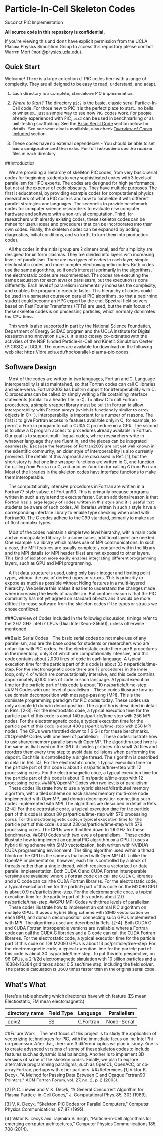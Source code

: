# Particle-In-Cell Skeleton Codes
Succinct PIC Implementation 

__All source code in this repository is confidential.__

If you're viewing this and don't have explicit permission from the UCLA Plasma Physics Simulation Group to access this repository please contact Warren Mori (mori@physics.ucla.edu).

## Quick Start

Welcome! There is a large collection of PIC codes here with a range of complexity. They are all deigned to be easy to read, understand, and adapt. 

1. Each directory is a complete, standalone PIC implemenation.

2. *Where to Start*? The directory `pic2` is the basic, classic serial Particle-In-Cell code. For those new to PIC it is the perfect place to start.. no bells or whistles.. just a simple way to see how PIC codes work. For people already experienced with PIC, `pic2` can be used in benchmarking or as unit-testing scaffolding. See the [Basic Serial Code](#basic-serial-codes) section below for details. See see what else is availiable, also check [Overview of Codes Included](#overview-of-codes-included) section.

3. These codes have no external dependecies - You should be able to set basic coniguration and then `make`.. For full instructions see the readme files in each directory.

##Introduction

&nbsp;&nbsp;&nbsp;We are providing a hierarchy of skeleton PIC codes, from very basic serial codes for beginning students to very sophisticated codes with 3 levels of parallelism for HPC experts.  The codes are designed for high performance, but not at the expense of code obscurity.  They have multiple purposes.  The first is educational, by providing example codes for computational physics researchers of what a PIC code is and how to parallelize it with different parallel strategies and languages.  The second is to provide benchmark codes for computer science researchers to evaluate new computer hardware and software with a non-trivial computation.  Third, for researchers with already existing codes, these skeleton codes can be mined for useful ideas and procedures that can be incorporated into their own codes.  Finally, the skeleton codes can be expanded by adding diagnostics, initial conditions, and so forth, to turn them into production codes.

&nbsp;&nbsp;&nbsp;All the codes in the initial group are 2 dimensional, and for simplicity are designed for uniform plasmas. They are divided into layers with increasing levels of parallelism.  There are two types of codes in each layer, simple electrostatic codes and more complex electromagnetic codes. Both codes use the same algorithms, so if one’s interest is primarily in the algorithms, the electrostatic codes are recommended.  The codes are executing the same calculation for each level of parallelism, but the execution is done differently.  Each level of parallelism incrementally increases the complexity, and enables the program to execute faster.  This hierarchy of codes could be used in a semester course on parallel PIC algorithms, so that a beginning student could become an HPC expert by the end.  Spectral field solvers based on Fast Fourier Transforms (FFTs) are used, but the main focus of these skeleton codes is on processing particles, which normally dominates the CPU time.

&nbsp;&nbsp;&nbsp;This work is also supported in part by the National Science Foundation, Department of Energy SciDAC program and the UCLA Institute for Digital Research and Innovation (IDRE).  It is also closely co-ordinated with the activities of the NSF funded Particle-in-Cell and Kinetic Simulation Center (PICKSC) at UCLA.  The codes are available for download on the following web site:  https://idre.ucla.edu/hpc/parallel-plasma-pic-codes.

## Software Design

&nbsp;&nbsp;&nbsp;Most of the codes are written in two languages, Fortran and C.  Language interoperability is also maintained, so that Fortran codes can call C libraries and vice-versa.  Fortran2003 has built-in support for interoperability with C.  C procedures can be called by simply writing a file containing interface statements (similar to a header file in C).  To allow C to call Fortran procedures, a simple wrapper library must be built in Fortran to allow interoperability with Fortran arrays (which is functionally similar to array objects in C++).  Interoperability is important for a number of reasons.  The first is to give Fortran access to features available only in C, for example, to permit a Fortran program to call a CUDA C procedure on a GPU.  The second is to allow a C program access to procedures already available in Fortran.  Our goal is to support multi-lingual codes, where researchers write in whatever language they are fluent in, and the pieces can be integrated seamlessly.   Because the features of Fortran2003 are not yet well known in the scientific community, an older style of interoperability is also currently provided.   The details of this approach are discussed in Ref. [1], but the short story is that one line wrapper functions are written in C, one function for calling from Fortran to C, and another function for calling C from Fortran.   Most of the libraries in the skeleton codes have interface functions to make them interoperable.

&nbsp;&nbsp;&nbsp;The computationally intensive procedures in Fortran are written in a Fortran77 style subset of Fortran90.  This is primarily because programs written in such a style tend to execute faster.  But an additional reason is that Fortran has a large legacy of codes written in this style and it is useful that students be aware of such codes.  All libraries written in such a style have a corresponding interface library to enable type checking when used with Fortran90.  The C codes adhere to the C99 standard, primarily to make use of float complex types.

&nbsp;&nbsp;&nbsp;Most of the codes maintain a simple two level hierarchy, with a main code and an encapsulated library.  In a some cases, additional layers are needed.  One example is a library which makes use of MPI communications.  In such a case, the MPI features are usually completely contained within the library and the MPI details (or MPI header files) are not exposed to other layers.  This kind of isolation more easily enables integrating different programming layers, such as GPU and MPI programming.

&nbsp;&nbsp;&nbsp;A flat data structure is used, using only basic integer and floating point types, without the use of derived types or structs.  This is primarily to expose as much as possible without hiding features in a multi-layered hierarchy.  We believe this makes it easier to understand the changes made when increasing the levels of parallelism.  But another reason is that the PIC community has not yet agreed on standard objects and it would be more difficult to reuse software from the skeleton codes if the types or structs we chose conflicted.

###Overview of Codes Included
In the following discussion, timings refer to the 2.67 GHz Intel i7 CPUs (Dual Intel Xeon-X5650), unless otherwise mentioned.

##Basic Serial Codes
&nbsp;&nbsp;&nbsp;The basic serial codes do not make use of any parallelism, and are the base codes for students or researchers who are unfamiliar with PIC codes.  For the electrostatic code there are 8 procedures in the inner loop, only 3 of which are computationally intensive, and this code contains about 2,000 lines of code in each language.   A typical execution time for the particle part of this code is about 33 ns/particle/time-step. For the electromagnetic code there are 15 procedures in the inner loop, only 4 of which are computationally intensive, and this code contains approximately 4,000 lines of code in each language.  A typical execution time for the particle part of this code is about 110 ns/particle/time-step.
##MPI Codes with one level of parallelism
&nbsp;&nbsp;&nbsp;These codes illustrate how to use domain decomposition with message-passing (MPI).  This is the dominate programming paradigm for PIC codes today.  These codes use only a simple 1d domain decomposition.  The algorithm is described in detail in Refs. [2-3].  For the electrostatic code, a typical execution time for the particle part of this code is about 140 ps/particle/time-step with 256 MPI nodes.  For the electromagnetic code, a typical execution time for the particle part of this code is about 400 ps/particle/time-step with 256 MPI nodes.  The CPUs were throttled down to 1.6 GHz for these benchmarks.
##OpenMP Codes with one level of parallelism
&nbsp;&nbsp;&nbsp;These codes illustrate how to use shared memory parallelism with OpenMP.  The algorithm used here is the same as that used on the GPU: it divides particles into small 2d tiles and reorders them every time step to avoid data collisions when performing the deposit.  Each tile is controlled by a single thread.  The algorithm is described in detail in Ref. [4],  For the electrostatic code, a typical execution time for the particle part of this code is about 3 ns/particle/time-step with 12 processing cores.  For the electromagnetic code, a typical execution time for the particle part of this code is about 10 ns/particle/time-step with 12 processing cores.
##MPI/OpenMP Codes with two levels of parallelism
&nbsp;&nbsp;&nbsp;These codes illustrate how to use a hybrid shared/distributed memory algorithm, with a tiled scheme on each shared memory multi-core node implemented with OpenMP, and domain decomposition connecting such nodes implemented with MPI.  The algorithms are described in detail in Refs. [2-4],  For the electrostatic code, a typical execution time for the particle part of this code is about 80 ps/particle/time-step with 576 processing cores.  For the electromagnetic code, a typical execution time for the particle part of this code is about 230 ps/particle/time-step with 576 processing cores.  The CPUs were throttled down to 1.6 GHz for these benchmarks.
##GPU Codes with two levels of parallelism
&nbsp;&nbsp;&nbsp;These codes illustrate how to implement an optimal PIC algorithm on a GPU.  It uses a hybrid tiling scheme with SIMD vectorization, both written with NVIDIA’s CUDA programming environment.  The tiling algorithm used within a thread block on the GPU is the same as that used with OpenMP [4].  Unlike the OpenMP implementation, however, each tile is controlled by a block of threads rather than a single thread, which requires a vectorized or data parallel implementation. Both CUDA C and CUDA Fortran interoperable versions are available, where a Fortran code can call the CUDA C libraries and a C code can call the CUDA Fortran libraries.  For the electrostatic code, a typical execution time for the particle part of this code on the M2090 GPU is about 0.9 ns/particle/time-step.  For the electromagnetic code, a typical execution time for the particle part of this code is about 2.0 ns/particle/time-step.
##GPU-MPI Codes with three levels of parallelism
&nbsp;&nbsp;&nbsp;These codes illustrate how to implement an optimal PIC algorithm on multiple GPUs.  It uses a hybrid tiling scheme with SIMD vectorization on each GPU, and domain decomposition connecting such GPUs implemented with MPI.  The algorithms used are described in Refs. [2-4].  Both CUDA C and CUDA Fortran interoperable versions are available, where a Fortran code can call the CUDA C libraries and a C code can call the CUDA Fortran libraries.  For the electrostatic code, a typical execution time for the particle part of this code on 108 M2090 GPUs is about 13 ps/particle/time-step.  For the electromagnetic code, a typical execution time for the particle part of this code is about 30 ps/particle/time-step.  To put this into perspective, on 96 GPUs, a 2-1/2d electromagnetic simulation with 10 billion particles and a 16384x16384 grid takes about 0.5 sec/time step, including the field solver.  The particle calculation is 3600 times faster than in the original serial code.
## What's What
Here's a table showing which directories have which feature (ES mean Electrostatic, EM mean electomagnetic)

| directory name        | Field Type  | Language  | Parallelism |
| --------------------- | ----------- | --------- | -----------:|
|ppic2|ES|C,Fortran| None-Serial|


##Future Work
&nbsp;&nbsp;&nbsp;The next focus of this project is to study the application of vectorizing technologies for PIC, with the immediate focus on the Intel Phi co-processor.  After that, there are 3 different topics we plan to study.  One is to create advanced versions of some of these skeleton codes to include features such as dynamic load balancing.  Another is to implement 3D versions of some of the skeleton codes.  Finally, we plan to explore alternative programming paradigms, such as OpenCL, OpenACC, or co-array Fortran, perhaps with other partners.
###References
[1]  Viktor K. Decyk, "A Method for Passing Data Between C and Opaque Fortran90 Pointers," ACM Fortran Forum, vol. 27, no. 2, p. 2 (2008).

[2] P. C. Liewer and V. K. Decyk, “A General Concurrent Algorithm for Plasma Particle-in-Cell Codes,” J. Computational Phys. 85, 302 (1989).

[3] V. K. Decyk, "Skeleton PIC Codes for Parallel Computers," Computer Physics Communications, 87, 87 (1995).

[4] Viktor K. Decyk and Tajendra V. Singh, “Particle-in-Cell algorithms for emerging computer architectures,” Computer Physics Communications 185, 708 (2014).



